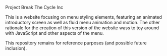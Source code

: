 Project Break The Cycle Inc

This is a website focusing on menu styling elements, featuring an animated introductory screen as well as fluid menu animation and motion. The other rationale for the creation of this version of the website wass to toy around with JavaScript and other aspects of the menu.

This repository remains for reference purposes (and possible future inclusion).
